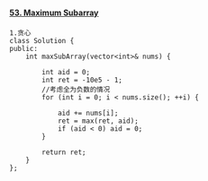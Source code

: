 #### [53. Maximum Subarray](https://leetcode-cn.com/problems/maximum-subarray/)

```
1.贪心
class Solution {
public:
    int maxSubArray(vector<int>& nums) {

        int aid = 0;
        int ret = -10e5 - 1;
        //考虑全为负数的情况
        for (int i = 0; i < nums.size(); ++i) {
            
            aid += nums[i];
            ret = max(ret, aid);
            if (aid < 0) aid = 0;
        }

        return ret;
    }
};
```


